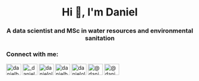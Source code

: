 <h1 align="center">Hi 👋, I'm Daniel</h1>
<h3 align="center">A data scientist and MSc in water resources and environmental sanitation</h3>

<h3 align="left">Connect with me:</h3>
<p align="left">
<a href="https://dev.to/danielbrito91" target="blank"><img align="center" src="https://raw.githubusercontent.com/rahuldkjain/github-profile-readme-generator/master/src/images/icons/Social/devto.svg" alt="danielbrito91" height="30" width="40" /></a>
<a href="https://twitter.com/_danielbrito_" target="blank"><img align="center" src="https://raw.githubusercontent.com/rahuldkjain/github-profile-readme-generator/master/src/images/icons/Social/twitter.svg" alt="_danielbrito_" height="30" width="40" /></a>
<a href="https://linkedin.com/in/danieloliveiradebrito" target="blank"><img align="center" src="https://raw.githubusercontent.com/rahuldkjain/github-profile-readme-generator/master/src/images/icons/Social/linked-in-alt.svg" alt="danieloliveiradebrito" height="30" width="40" /></a>
<a href="https://kaggle.com/danielbrito" target="blank"><img align="center" src="https://raw.githubusercontent.com/rahuldkjain/github-profile-readme-generator/master/src/images/icons/Social/kaggle.svg" alt="danielbrito" height="30" width="40" /></a>
<a href="https://instagram.com/danieloliveiradebrito" target="blank"><img align="center" src="https://raw.githubusercontent.com/rahuldkjain/github-profile-readme-generator/master/src/images/icons/Social/instagram.svg" alt="danieloliveiradebrito" height="30" width="40" /></a>
<a href="https://medium.com/@danieloliveiradebrito" target="blank"><img align="center" src="https://raw.githubusercontent.com/rahuldkjain/github-profile-readme-generator/master/src/images/icons/Social/medium.svg" alt="@danieloliveiradebrito" height="30" width="40" /></a>
<a href="https://www.hackerearth.com/@danieloliveirad1" target="blank"><img align="center" src="https://raw.githubusercontent.com/rahuldkjain/github-profile-readme-generator/master/src/images/icons/Social/hackerearth.svg" alt="@danieloliveirad1" height="30" width="40" /></a>
</p>
